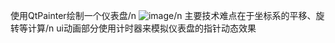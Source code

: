 使用QtPainter绘制一个仪表盘/n
![image](https://github.com/wang19950805/QtProject/blob/fbbd79bd9911ce5daf14bffe6afeabc03eaf9e1f/img.png)/n
主要技术难点在于坐标系的平移、旋转等计算/n
ui动画部分使用计时器来模拟仪表盘的指针动态效果
